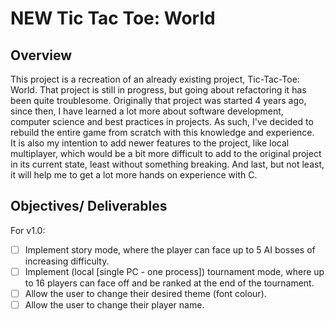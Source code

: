 # NEW Tic Tac Toe: World

## Overview
This project is a recreation of an already existing project, Tic-Tac-Toe: World. That project is still in progress, 
but going about refactoring it has been quite troublesome. Originally that project was started 4 years ago, since then,
I have learned a lot more about software development, computer science and best practices in projects. As such, I've decided
to rebuild the entire game from scratch with this knowledge and experience.  
It is also my intention to add newer features to the project, like local multiplayer, which would be a bit more difficult to add 
to the original project in its current state, least without something breaking. And last, but not least, it will help me to 
get a lot more hands on experience with C.

## Objectives/ Deliverables
For v1.0:
- [ ] Implement story mode, where the player can face up to 5 AI bosses of increasing difficulty.
- [ ] Implement (local [single PC - one process]) tournament mode, where up to 16 players can face off and be ranked at the end of the tournament.
- [ ] Allow the user to change their desired theme (font colour).
- [ ] Allow the user to change their player name.